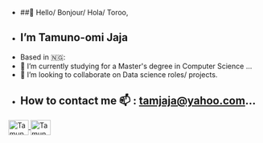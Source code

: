 - ##👋 Hello/ Bonjour/ Hola/ Toroo,
- ## I’m Tamuno-omi Jaja
- Based in 🇳🇬: 
- 🌱 I’m currently studying for a Master's degree in Computer Science ...
- 💞️ I’m looking to collaborate on Data science roles/ projects.
- ## How to contact me 📫 :  tamjaja@yahoo.com...
<a href="https://www.linkedin.com/in/tamjaja/" target="_blank">
<img align="center" alt='Tamuno-omi_Jaja-linkedin' height='30' width='40' src="https://cdn.jsdelivr.net/gh/devicons/devicon/icons/linkedin/linkedin-original.svg" style="max-width:100%;">
<a href="tamjaja@yahoo.com" target="_blank">
<img align="center" alt='Tamuno-omi_Jaja-Email' height='30' width= '40' src="https://camo.githubusercontent.com/4a3dd8d10a27c272fd04b2ce8ed1a130606f95ea6a76b5e19ce8b642faa18c27/68747470733a2f2f6564656e742e6769746875622e696f2f537570657254696e7949636f6e732f696d616765732f7376672f676d61696c2e737667" style="max-width: 100%;">

